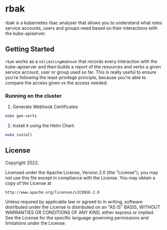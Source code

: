 # rbak

rbak is a kubernetes rbac analyser that allows you to understand what roles service accounts, users and groups need based on their interactions with the kube-apiserver.

## Getting Started

`rbak` works as a `ValidatingWebhook` that records every interaction with the kube-apiserver and then builds a report of the resources and verbs a given service account, user or group used so far. This is really useful to ensure you're following the least-privilege principle, because you're able to compare the access given vs the access needed.

### Running on the cluster

1. Generate Webhook Certificates

```sh
make gen-certs
```

2. Install it using the Helm Chart:

```sh
make install
```


## License

Copyright 2022.

Licensed under the Apache License, Version 2.0 (the "License");
you may not use this file except in compliance with the License.
You may obtain a copy of the License at

    http://www.apache.org/licenses/LICENSE-2.0

Unless required by applicable law or agreed to in writing, software
distributed under the License is distributed on an "AS IS" BASIS,
WITHOUT WARRANTIES OR CONDITIONS OF ANY KIND, either express or implied.
See the License for the specific language governing permissions and
limitations under the License.

